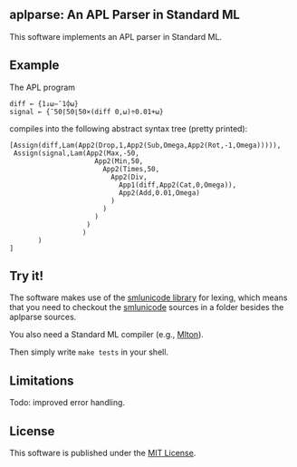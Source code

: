 ## aplparse: An APL Parser in Standard ML

This software implements an APL parser in Standard ML. 

## Example

The APL program

```apl
diff ← {1↓⍵−¯1⌽⍵}
signal ← {¯50⌈50⌊50×(diff 0,⍵)÷0.01+⍵}
```

compiles into the following abstract syntax tree (pretty printed):

    [Assign(diff,Lam(App2(Drop,1,App2(Sub,Omega,App2(Rot,-1,Omega))))),
     Assign(signal,Lam(App2(Max,-50,
                         App2(Min,50,
                           App2(Times,50,
                             App2(Div,
                               App1(diff,App2(Cat,0,Omega)),
                               App2(Add,0.01,Omega)
                             )
                           )
                         )
                       )
                      )
           )
    ]

## Try it!

The software makes use of the [smlunicode
library](https://github.com/melsman/smlunicode) for lexing, which
means that you need to checkout the
[smlunicode](https://github.com/melsman/smlunicode) sources in a
folder besides the aplparse sources.

You also need a Standard ML compiler (e.g., [Mlton](http://www.mlton.org/)).

Then simply write `make tests` in your shell.

## Limitations

Todo: improved error handling.

## License

This software is published under the [MIT License](MIT_LICENSE.md).